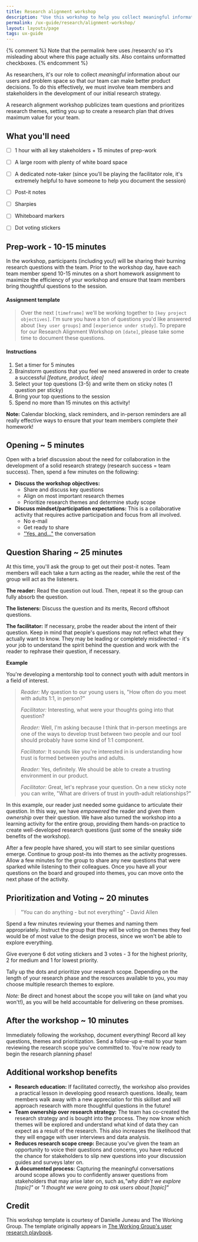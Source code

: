 ```yaml
---
title: Research alignment workshop
description: "Use this workshop to help you collect meaningful information about your users and problem space so that we can make better product decisions together."
permalink: /ux-guide/research/alignment-workshop/
layout: layouts/page
tags: ux-guide
---
```

{% comment %}
Note that the permalink here uses /research/ so it's misleading about where this page actually sits. Also contains unformatted checkboxes.
{% endcomment %}

As researchers, it's our role to collect *meaningful* information about our users and problem space so that our team can make better product decisions. To do this effectively, we must involve team members and stakeholders in the development of our initial research strategy.

A research alignment workshop publicizes team questions and prioritizes research themes, setting you up to create a research plan that drives maximum value for your team.


## What you'll need

- [ ] 1 hour with all key stakeholders + 15 minutes of prep-work
- [ ] A large room with plenty of white board space
- [ ] A dedicated note-taker (since you'll be playing the facilitator role, it's extremely helpful to have someone to help you document the session)
- [ ] Post-it notes
- [ ] Sharpies
- [ ] Whiteboard markers
- [ ] Dot voting stickers


## Prep-work - 10-15 minutes

In the workshop, participants (including you!) will be sharing their burning research questions with the team. Prior to the workshop day, have each team member spend 10-15 minutes on a short homework assignment to maximize the efficiency of your workshop and ensure that team members bring thoughtful questions to the session.  

#### Assignment template

> Over the next `[timeframe]` we'll be working together to `[key project objectives]`. I'm sure you have a ton of questions you'd like answered about `[key user groups]` and `[experience under study]`. To prepare for our Research Alignment Workshop on `[date]`, please take some time to document these questions.

#### Instructions

1. Set a timer for 5 minutes
1. Brainstorm questions that you feel we need answered in order to create a successful *[feature, product, idea]*
1. Select your top questions (3-5) and write them on sticky notes (1 question per sticky)
1. Bring your top questions to the session
1. Spend no more than 15 minutes on this activity!

**Note:** Calendar blocking, slack reminders, and in-person reminders are all really effective ways to ensure that your team members complete their homework!


## Opening ~ 5 minutes

Open with a brief discussion about the need for collaboration in the development of a solid research strategy (research success = team success). Then, spend a few minutes on the following:

- **Discuss the workshop objectives:**
	- Share and discuss key questions
	- Align on most important research themes
	- Prioritize research themes and determine study scope
- **Discuss mindset/participation expectations:** This is a collaborative activity that requires active participation and focus from all involved.
	- No e-mail
	- Get ready to share
	- ["Yes, and..."](https://en.wikipedia.org/wiki/Yes,_and...) the conversation

## Question Sharing ~ 25 minutes

At this time, you'll ask the group to get out their post-it notes. Team members will each take a turn acting as the reader, while the rest of the group will act as the listeners.

**The reader:** Read the question out loud. Then, repeat it so the group can fully absorb the question.   

**The listeners:** Discuss the question and its merits, Record offshoot questions.

**The facilitator:** If necessary, probe the reader about the intent of their question. Keep in mind that people's questions may not reflect what they actually want to know. They may be leading or completely misdirected - it's your job to understand the spirit behind the question and work with the reader to rephrase their question, if necessary.

**Example**

You're developing a mentorship tool to connect youth with adult mentors in a field of interest.

> *Reader:* My question to our young users is, "How often do you meet with adults 1:1, in person?"
>
> *Facilitator:* Interesting, what were your thoughts going into that question?
>
> *Reader:* Well, I'm asking because I think that in-person meetings are one of the ways to develop trust between two people and our tool should probably have some kind of 1:1 component.
>
> *Facilitator:* It sounds like you're interested in is understanding how trust is formed between youths and adults.    
>
> *Reader:* Yes, definitely. We should be able to create a trusting environment in our product.
>
> *Facilitator:* Great, let's rephrase your question. On a new sticky note you can write, "What are drivers of trust in youth-adult relationships?"   

In this example, our reader just needed some guidance to articulate their question. In this way, we have *empowered* the reader and given them *ownership* over their question. We have also turned the workshop into a learning activity for the entire group, providing them hands-on practice to create well-developed research questions (just some of the sneaky side benefits of the workshop).

After a few people have shared,  you will start to see similar questions emerge. Continue to group post-its into themes as the activity progresses. Allow a few minutes for the group to share any new questions that were sparked while listening to their colleagues. Once you have all your questions on the board and grouped into themes, you can move onto the next phase of the activity.


## Prioritization and Voting ~ 20 minutes

> "You can do anything - but not everything" - David Allen

Spend a few minutes reviewing your themes and naming them appropriately. Instruct the group that they will be voting on themes they feel would be of most value to the design process, since we won't be able to explore everything.

Give everyone 6 dot voting stickers and 3 votes - 3 for the highest priority, 2 for medium and 1 for lowest priority.

Tally up the dots and prioritize your research scope. Depending on the length of your research phase and the resources available to you, you may choose multiple research themes to explore.

*Note:* Be direct and honest about the scope you will take on (and what you won't!), as you will be held accountable for delivering on these promises.


## After the workshop ~ 10 minutes

Immediately following the workshop, document everything! Record all key questions, themes and prioritization. Send a follow-up e-mail to your team reviewing the research scope you've committed to. You're now ready to begin the research planning phase!

## Additional workshop benefits
- **Research education:** If facilitated correctly, the workshop also provides a practical lesson in developing good research questions. Ideally, team members walk away with a new appreciation for this skillset and will approach research with more thoughtful questions in the future!
- **Team ownership over research strategy:** The team has co-created the research strategy and is bought into the process. They now know which themes will be explored and understand what kind of data they can expect as a result of the research. This also increases the likelihood that they will engage with user interviews and data analysis.
- **Reduces research scope creep:** Because you've given the team an opportunity to voice their questions and concerns, you have reduced the chance for stakeholders to slip new questions into your discussion guides and surveys later on.
- **A documented process:** Capturing the meaningful conversations around scope allows you to confidently answer questions from stakeholders that may arise later on, such as,*"why didn't we explore [topic]"* or *"I thought we were going to ask users about [topic]"*

## Credit

This workshop template is courtesy of Danielle Juneau and The Working Group. The template originally appears in [The Working Group's user research playbook](https://twg-x-uxr.gitbook.io/plays/research-alignment-workshop).
